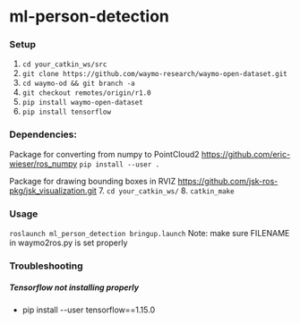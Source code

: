 # ml-person-detection

### Setup
1. `cd your_catkin_ws/src`
2. `git clone https://github.com/waymo-research/waymo-open-dataset.git`
3. `cd waymo-od && git branch -a`
4. `git checkout remotes/origin/r1.0`
5. `pip install waymo-open-dataset`
6. `pip install tensorflow`


### Dependencies:
Package for converting from numpy to PointCloud2
https://github.com/eric-wieser/ros_numpy
`pip install --user .`

Package for drawing bounding boxes in RVIZ
https://github.com/jsk-ros-pkg/jsk_visualization.git
7. `cd your_catkin_ws/`
8. `catkin_make`

### Usage
`roslaunch ml_person_detection bringup.launch`
Note: make sure FILENAME in waymo2ros.py is set properly

### Troubleshooting
##### Tensorflow not installing properly
+ pip install --user tensorflow==1.15.0
<!-- For python3: `pip3 install --user tensorflow==1.14.0`
For python2 (use with ROS): `python -m pip install --user --ignore-installed tensorflow` -->
